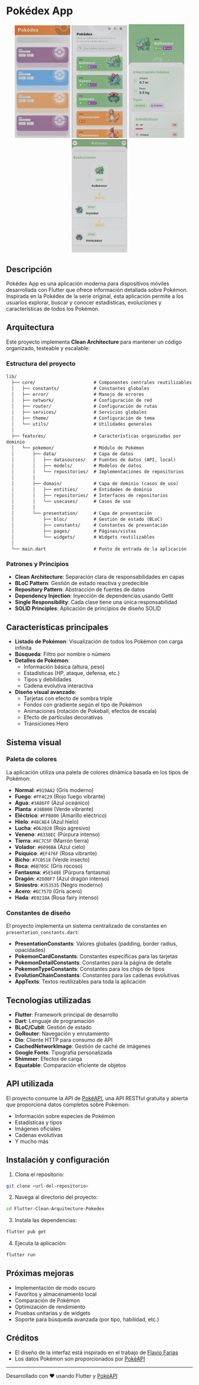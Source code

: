 # Pokédex App

<div align="center">
  <img src="images/v2/1.png" width="150" />
  <img src="images/v2/2.png" width="150" />
  <img src="images/v2/3.png" width="150" />
  <img src="images/v2/4.png" width="150" />
</div>

## Descripción

Pokédex App es una aplicación moderna para dispositivos móviles desarrollada con Flutter que ofrece información detallada sobre Pokémon. Inspirada en la Pokédex de la serie original, esta aplicación permite a los usuarios explorar, buscar y conocer estadísticas, evoluciones y características de todos los Pokémon.

## Arquitectura

Este proyecto implementa **Clean Architecture** para mantener un código organizado, testeable y escalable:

### Estructura del proyecto

```
lib/
  ├── core/                      # Componentes centrales reutilizables
  │   ├── constants/             # Constantes globales
  │   ├── error/                 # Manejo de errores
  │   ├── network/               # Configuración de red
  │   ├── router/                # Configuración de rutas
  │   ├── services/              # Servicios globales
  │   ├── theme/                 # Configuración de tema
  │   └── utils/                 # Utilidades generales
  │
  ├── features/                  # Características organizadas por dominio
  │   └── pokemon/               # Módulo de Pokémon
  │       ├── data/              # Capa de datos
  │       │   ├── datasources/   # Fuentes de datos (API, local)
  │       │   ├── models/        # Modelos de datos
  │       │   └── repositories/  # Implementaciones de repositorios
  │       │
  │       ├── domain/            # Capa de dominio (casos de uso)
  │       │   ├── entities/      # Entidades de dominio
  │       │   ├── repositories/  # Interfaces de repositorios
  │       │   └── usecases/      # Casos de uso
  │       │
  │       └── presentation/      # Capa de presentación
  │           ├── bloc/          # Gestión de estado (BLoC)
  │           ├── constants/     # Constantes de presentación
  │           ├── pages/         # Páginas/vistas
  │           └── widgets/       # Widgets reutilizables
  │
  └── main.dart                  # Punto de entrada de la aplicación
```

### Patrones y Principios

- **Clean Architecture**: Separación clara de responsabilidades en capas
- **BLoC Pattern**: Gestión de estado reactiva y predecible
- **Repository Pattern**: Abstracción de fuentes de datos
- **Dependency Injection**: Inyección de dependencias usando GetIt
- **Single Responsibility**: Cada clase tiene una única responsabilidad
- **SOLID Principles**: Aplicación de principios de diseño SOLID

## Características principales

- **Listado de Pokémon**: Visualización de todos los Pokémon con carga infinita
- **Búsqueda**: Filtro por nombre o número
- **Detalles de Pokémon**:
  - Información básica (altura, peso)
  - Estadísticas (HP, ataque, defensa, etc.)
  - Tipos y debilidades
  - Cadena evolutiva interactiva
- **Diseño visual avanzado**:
  - Tarjetas con efecto de sombra triple
  - Fondos con gradiente según el tipo de Pokémon
  - Animaciones (rotación de Pokeball, efectos de escala)
  - Efecto de partículas decorativas
  - Transiciones Hero

## Sistema visual

### Paleta de colores

La aplicación utiliza una paleta de colores dinámica basada en los tipos de Pokémon:

- **Normal**: `#919AA2` (Gris moderno)
- **Fuego**: `#FF4C29` (Rojo fuego vibrante)
- **Agua**: `#3A86FF` (Azul oceánico)
- **Planta**: `#38B000` (Verde vibrante)
- **Eléctrico**: `#FFB800` (Amarillo eléctrico)
- **Hielo**: `#48CAE4` (Azul hielo)
- **Lucha**: `#D62828` (Rojo agresivo)
- **Veneno**: `#8338EC` (Púrpura intenso)
- **Tierra**: `#AC7C5F` (Marrón tierra)
- **Volador**: `#6096BA` (Azul cielo)
- **Psíquico**: `#EF476F` (Rosa vibrante)
- **Bicho**: `#7CB518` (Verde insecto)
- **Roca**: `#6B705C` (Gris rocoso)
- **Fantasma**: `#5E548E` (Púrpura fantasma)
- **Dragón**: `#2D00F7` (Azul dragón intenso)
- **Siniestro**: `#353535` (Negro moderno)
- **Acero**: `#6C757D` (Gris acero)
- **Hada**: `#E0218A` (Rosa fairy intenso)

### Constantes de diseño

El proyecto implementa un sistema centralizado de constantes en `presentation_constants.dart`:

- **PresentationConstants**: Valores globales (padding, border radius, opacidades)
- **PokemonCardConstants**: Constantes específicas para las tarjetas
- **PokemonDetailConstants**: Constantes para la página de detalle
- **PokemonTypeConstants**: Constantes para los chips de tipos
- **EvolutionChainConstants**: Constantes para las cadenas evolutivas
- **AppTexts**: Textos reutilizables para toda la aplicación

## Tecnologías utilizadas

- **Flutter**: Framework principal de desarrollo
- **Dart**: Lenguaje de programación
- **BLoC/Cubit**: Gestión de estado
- **GoRouter**: Navegación y enrutamiento
- **Dio**: Cliente HTTP para consumo de API
- **CachedNetworkImage**: Gestión de caché de imágenes
- **Google Fonts**: Tipografía personalizada
- **Shimmer**: Efectos de carga
- **Equatable**: Comparación eficiente de objetos

## API utilizada

El proyecto consume la API de [PokéAPI](https://pokeapi.co), una API RESTful gratuita y abierta que proporciona datos completos sobre Pokémon:

- Información sobre especies de Pokémon
- Estadísticas y tipos
- Imágenes oficiales
- Cadenas evolutivas
- Y mucho más

## Instalación y configuración

1. Clona el repositorio:
```bash
git clone <url-del-repositorio>
```

2. Navega al directorio del proyecto:
```bash
cd Flutter-Clean-Arquitecture-Pokedex
```

3. Instala las dependencias:
```bash
flutter pub get
```

4. Ejecuta la aplicación:
```bash
flutter run
```

## Próximas mejoras

- Implementación de modo oscuro
- Favoritos y almacenamiento local
- Comparación de Pokémon
- Optimización de rendimiento
- Pruebas unitarias y de widgets
- Soporte para búsqueda avanzada (por tipo, habilidad, etc.)

## Créditos

- El diseño de la interfaz está inspirado en el trabajo de [Flavio Farias](https://www.figma.com/file/THLxZSlOoUYMZrjFg0Kl1M/Pok%C3%A9dex?type=design&node-id=18241-2789&mode=design&t=loSHVWpRZJb59w6i-0)
- Los datos Pokémon son proporcionados por [PokéAPI](https://pokeapi.co)

---

Desarrollado con ❤️ usando Flutter y [PokéAPI](https://pokeapi.co)
